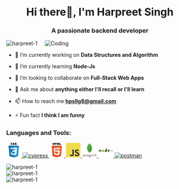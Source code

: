 <h1 align="center">Hi there👋, I'm Harpreet Singh</h1>
<h3 align="center">A passionate backend developer</h3>
<img align="right" alt="Coding" width="400" src="https://i.pinimg.com/originals/54/e3/7d/54e37d8074ebcde1d96c77d7b2a7f310.gif" alt="harpreet-1" />
<p align="left"> <img src="https://komarev.com/ghpvc/?username=harpreet-1&label=Profile%20views&color=0e75b6&style=flat" alt="harpreet-1" /> </p>

- 🔭 I’m currently working on **Data Structures and Algorithm**

- 🌱 I’m currently learning **Node-Js**

- 👯 I’m looking to collaborate on **Full-Stack Web Apps**

- 💬 Ask me about **anything either I'll recall or I'll learn**

- 📫 How to reach me **hpsllg8@gmail.com**

- ⚡ Fun fact **I think I am funny**

<!-- <h3 align="left">Connect with me:</h3> -->
<p align="left">
</p>

<h3 align="left">Languages and Tools:</h3>
<p align="left"> <a href="https://www.w3schools.com/css/" target="_blank" rel="noreferrer"> <img src="https://raw.githubusercontent.com/devicons/devicon/master/icons/css3/css3-original-wordmark.svg" alt="css3" width="40" height="40"/> </a> <a href="https://www.cypress.io" target="_blank" rel="noreferrer"> <img src="https://raw.githubusercontent.com/simple-icons/simple-icons/6e46ec1fc23b60c8fd0d2f2ff46db82e16dbd75f/icons/cypress.svg" alt="cypress" width="40" height="40"/> </a> <a href="https://www.w3.org/html/" target="_blank" rel="noreferrer"> <img src="https://raw.githubusercontent.com/devicons/devicon/master/icons/html5/html5-original-wordmark.svg" alt="html5" width="40" height="40"/> </a> <a href="https://developer.mozilla.org/en-US/docs/Web/JavaScript" target="_blank" rel="noreferrer"> <img src="https://raw.githubusercontent.com/devicons/devicon/master/icons/javascript/javascript-original.svg" alt="javascript" width="40" height="40"/> </a> <a href="https://www.mongodb.com/" target="_blank" rel="noreferrer"> <img src="https://raw.githubusercontent.com/devicons/devicon/master/icons/mongodb/mongodb-original-wordmark.svg" alt="mongodb" width="40" height="40"/> </a> <a href="https://nodejs.org" target="_blank" rel="noreferrer"> <img src="https://raw.githubusercontent.com/devicons/devicon/master/icons/nodejs/nodejs-original-wordmark.svg" alt="nodejs" width="40" height="40"/> </a> <a href="https://postman.com" target="_blank" rel="noreferrer"> <img src="https://www.vectorlogo.zone/logos/getpostman/getpostman-icon.svg" alt="postman" width="40" height="40"/> </a> </p>

<p><img width="500" align="left" src="https://github-readme-stats.vercel.app/api/top-langs?username=harpreet-1&show_icons=true&locale=en&layout=compact" alt="harpreet-1" /></p>

<p>&nbsp;<img width="500" align="left" src="https://github-readme-stats.vercel.app/api?username=harpreet-1&show_icons=true&locale=en" alt="harpreet-1" /></p>

<p><img width="500" align="left" src="https://github-readme-streak-stats.herokuapp.com/?user=harpreet-1&" alt="harpreet-1" /></p>
